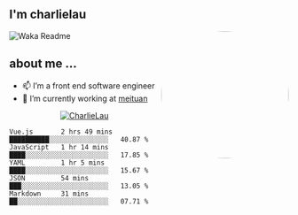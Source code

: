 
<h2>I'm charlielau</h2>
<img align='right' style="border-radius:50%" src="https://avatars1.githubusercontent.com/u/44078251?s=460&u=6b4f1c257663e44063b0b6a21c9c94f45bcfdcc7&v=4" width="230">

![Waka Readme](https://github.com/CharlieLau/charlielau/workflows/Waka%20Readme/badge.svg)

## about me ...
- 📫 I’m a front end software  engineer
- 🔭 I’m currently working at  <a href="https://www.meituan.com">meituan</a>

<p align="center">
  <a href="https://github.com/charlielau" class="rich-diff-level-one">
    <img src="https://github-readme-stats.vercel.app/api?username=charlielau&title_color=333&text_color=777" alt="CharlieLau" >
  </a>
</p>

<!--START_SECTION:waka-->
```text
Vue.js       2 hrs 49 mins   ██████████░░░░░░░░░░░░░░░   40.87 % 
JavaScript   1 hr 14 mins    ████░░░░░░░░░░░░░░░░░░░░░   17.85 % 
YAML         1 hr 5 mins     ████░░░░░░░░░░░░░░░░░░░░░   15.67 % 
JSON         54 mins         ███░░░░░░░░░░░░░░░░░░░░░░   13.05 % 
Markdown     31 mins         ██░░░░░░░░░░░░░░░░░░░░░░░   07.71 %
```
<!--END_SECTION:waka-->